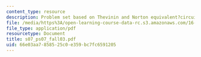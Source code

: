 ```yaml
---
content_type: resource
description: Problem set based on Thevinin and Norton equivalent?circuits.
file: /media/https%3A/open-learning-course-data-rc.s3.amazonaws.com/16-01-unified-engineering-i-ii-iii-iv-fall-2005-spring-2006/66e03aa7858525c0e359bc7fc6591205_s07_ps07_fall03.pdf
file_type: application/pdf
resourcetype: Document
title: s07_ps07_fall03.pdf
uid: 66e03aa7-8585-25c0-e359-bc7fc6591205
---
```

